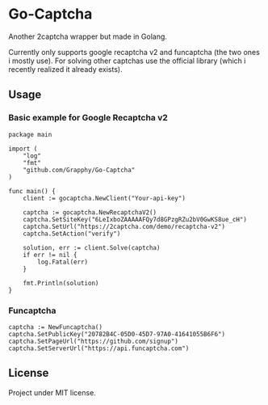 # Go-Captcha
Another 2captcha wrapper but made in Golang.

Currently only supports google recaptcha v2 and funcaptcha (the two ones i mostly use). For solving other captchas use the official library (which i recently realized it already exists).

Usage
-----

### Basic example for Google Recaptcha v2

```golang
package main

import (
    "log"
    "fmt"
    "github.com/Grapphy/Go-Captcha"
)

func main() {
    client := gocaptcha.NewClient("Your-api-key")

    captcha := gocaptcha.NewRecaptchaV2()
    captcha.SetSiteKey("6LeIxboZAAAAAFQy7d8GPzgRZu2bV0GwKS8ue_cH")
    captcha.SetUrl("https://2captcha.com/demo/recaptcha-v2")
    captcha.SetAction("verify")

    solution, err := client.Solve(captcha)
    if err != nil {
        log.Fatal(err)
    }

    fmt.Println(solution)
}
```

### Funcaptcha

```golang
captcha := NewFuncaptcha()
captcha.SetPublicKey("20782B4C-05D0-45D7-97A0-41641055B6F6")
captcha.SetPageUrl("https://github.com/signup")
captcha.SetServerUrl("https://api.funcaptcha.com")
```


License
-------
Project under MIT license.